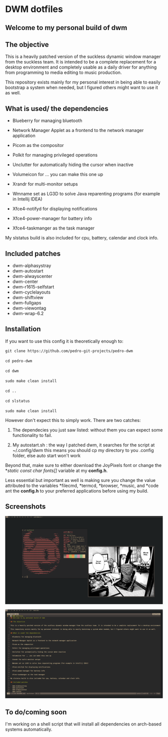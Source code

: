 # DWM dotfiles
## Welcome to my personal build of dwm

## The objective

This is a heavily patched version of the suckless dynamic window manager from the suckless team. It is intended to be a complete replacement for a desktop environment and completely usable as a daily driver for anything from programming to media editing to music production.

This repository exists mainly for my personal interest in being able to easily bootstrap a system when needed, but I figured others might want to use it as well.

## What is used/ the dependencies

- Blueberry for managing bluetooth

- Network Manager Applet as a frontend to the network manager application

- Picom as the compositor

- Polkit for managing privileged operations

- Unclutter for automatically hiding the cursor when inactive

- Volumeicon for ... you can make this one up

- Xrandr for multi-monitor setups

- Wmname set as LG3D to solve Java reparenting programs (for example in Intellij IDEA)

- Xfce4-notifyd for displaying notifications

- Xfce4-power-manager for battery info

- Xfce4-taskmanger as the task manager

My slstatus build is also included for cpu, battery, calendar and clock info.

## Included patches

- dwm-alphasystray
- dwm-autostart
- dwm-alwayscenter
- dwm-center
- dwm-r1615-selfstart
- dwm-cyclelayouts
- dwm-shiftview
- dwm-fullgaps
- dwm-viewontag
- dwm-wrap-6.2

## Installation

If you want to use this config it is theoretically enough to: 

```
git clone https://github.com/pedro-git-projects/pedro-dwm

cd pedro-dwm

cd dwm 

sudo make clean install

cd ..

cd slstatus 

sudo make clean install
```
However don't expect this to simply work. There are two catches:

1. The dependecies you just saw listed: without them you can expect some functionality to fail.

2. My autostart.sh : the way I patched dwm, it searches for the script at ~/.config/dwm this means you should cp my directory to you .config folder, else auto start won't work

Beyond that, make sure to either download the JoyPixels font or change the **static const char *fonts[]** variable at my **config.h**. 

Less essential but important as well is making sure you change the value attributed to the variables *filecmd, *termcd, *browser, *music, and  *code ant the **config.h** to your preferred applications before using my build.

## Screenshots

![desktop](screenshots/desktop2.png)

![desktop2](screenshots/desktop1.png)

## To do/coming soon

I'm working on a shell script that will install all dependencies on arch-based systems automatically.  
